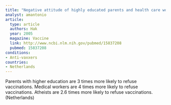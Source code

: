 ```yaml
---
title: "Negative attitude of highly educated parents and health care workers to future vaccinations in the Dutch childhood vaccination program"
analyst: amantonio
article:
  type: article
  authors: Hak
  year: 2005
  magazine: Vaccine
  link: http://www.ncbi.nlm.nih.gov/pubmed/15837208
  pubmed: 15837208
conditions:
- Anti-vaxxers
countries:
- Netherlands
---
```


Parents with higher education are 3 times more likely to refuse vaccinations.
Medical workers are 4 times more likely to refuse vaccinations.
Atheists are 2.6 times more likely to refuse vaccinations. (Netherlands)

